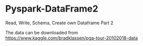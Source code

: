 # Pyspark-DataFrame2
Read, Write, Schema, Create own Dataframe Part 2

The data can be downloaded from https://www.kaggle.com/bradklassen/pga-tour-20102018-data
